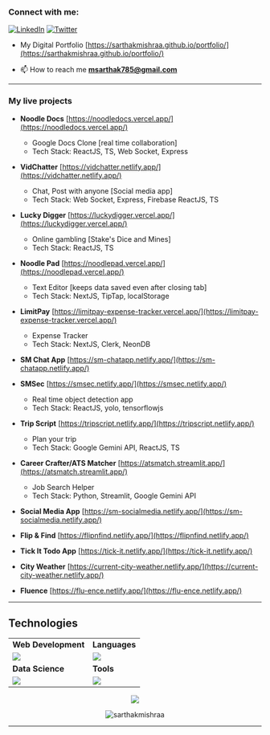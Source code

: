 <h3 align="left">Connect with me:</h3>

[![LinkedIn](https://skillicons.dev/icons?i=linkedin)](https://www.linkedin.com/in/sarthakmishraa/)
[![Twitter](https://skillicons.dev/icons?i=twitter)](https://twitter.com/sarthakmishra_4)

- My Digital Portfolio [https://sarthakmishraa.github.io/portfolio/](https://sarthakmishraa.github.io/portfolio/)

- 📫 How to reach me **msarthak785@gmail.com**

<hr />

<h3 align="left">My live projects</h3>

- **Noodle Docs** [https://noodledocs.vercel.app/](https://noodledocs.vercel.app/) 
	- Google Docs Clone [real time collaboration] 
	- Tech Stack: ReactJS, TS, Web Socket, Express

- **VidChatter** [https://vidchatter.netlify.app/](https://vidchatter.netlify.app/)
	- Chat, Post with anyone [Social media app]
	- Tech Stack: Web Socket, Express, Firebase ReactJS, TS

- **Lucky Digger** [https://luckydigger.vercel.app/](https://luckydigger.vercel.app/)
	- Online gambling [Stake's Dice and Mines]
	- Tech Stack: ReactJS, TS

- **Noodle Pad** [https://noodlepad.vercel.app/](https://noodlepad.vercel.app/)
	- Text Editor [keeps data saved even after closing tab]
	- Tech Stack: NextJS, TipTap, localStorage

- **LimitPay** [https://limitpay-expense-tracker.vercel.app/](https://limitpay-expense-tracker.vercel.app/)
	- Expense Tracker
	- Tech Stack: NextJS, Clerk, NeonDB

- **SM Chat App** [https://sm-chatapp.netlify.app/](https://sm-chatapp.netlify.app/)

- **SMSec** [https://smsec.netlify.app/](https://smsec.netlify.app/)
	- Real time object detection app
	- Tech Stack: ReactJS, yolo, tensorflowjs

- **Trip Script** [https://tripscript.netlify.app/](https://tripscript.netlify.app/)
	- Plan your trip
	- Tech Stack: Google Gemini API, ReactJS, TS

- **Career Crafter/ATS Matcher** [https://atsmatch.streamlit.app/](https://atsmatch.streamlit.app/)
	- Job Search Helper
	- Tech Stack: Python, Streamlit, Google Gemini API

- **Social Media App** [https://sm-socialmedia.netlify.app/](https://sm-socialmedia.netlify.app/)

- **Flip & Find** [https://flipnfind.netlify.app/](https://flipnfind.netlify.app/)

- **Tick It Todo App** [https://tick-it.netlify.app/](https://tick-it.netlify.app/)

- **City Weather** [https://current-city-weather.netlify.app/](https://current-city-weather.netlify.app/)

- **Fluence** [https://flu-ence.netlify.app/](https://flu-ence.netlify.app/)

<hr />

## Technologies
<table>
<tr>
	<td><strong>Web Development</strong></td>
	<td><strong>Languages</strong></td>
</tr>
<tr>
		<td><img src="https://skillicons.dev/icons?i=html,css,js,react,typescript,vue,tailwind,nodejs,bootstrap,flask,express,firebase,mongodb" ></td>
		<td><img src="https://skillicons.dev/icons?i=javascript,python,c,cpp,java&theme=dark"></td>
</tr>
<tr>
	<td><strong>Data Science</strong></td>
	<td><strong>Tools</strong></td>
</tr>
<tr>
	<td><img src = "https://skillicons.dev/icons?i=opencv,pytorch,tensorflow,sklearn,selenium&theme=dark"></td>
	<td><img src = "https://skillicons.dev/icons?i=git,vscode,github,githubactions,netlify,figma,postgres&theme=dark"></td>
</tr>
</table>

<p align="center"><img src= 'https://capsule-render.vercel.app/api?type=rect&color=gradient&height=2.5'/></p>

<p align="center"><img align="center" src="https://github-readme-stats.vercel.app/api/top-langs?username=sarthakmishraa&show_icons=true&locale=en&layout=compact" alt="sarthakmishraa" /></p>
<hr />
